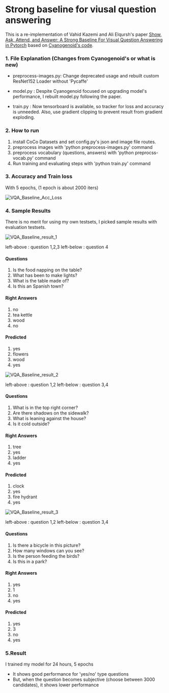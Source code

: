 # Strong baseline for viusal question answering

This is a re-implementation of Vahid Kazemi and Ali Elqursh's paper [Show, Ask, Attend, and Answer: A Strong Baseline For Visual Question Answering in Pytorch](http://arxiv.org/abs/1704.03162) based on [Cyanogenoid's code](http://github.com/Cyanogenoid/pytorch-vqa).

### 1. File Explanation (Changes from Cyanogenoid's or what is new)
- preprocess-images.py: Change deprecated usage and rebuilt custom ResNet152 Loader without 'Pycaffe'
- model.py : Despite Cyanogenoid focused on upgrading model's performance, I rebuilt model.py following the paper. 

- train.py : Now tensorboard is available, so tracker for loss and accuracy is unneeded. Also, use gradient clipping to prevent result from gradient exploding.

### 2. How to run
1. install CoCo Datasets and set config.py's json and image file routes.
2. preprocess images with 'python preprocess-images.py' command
3. preprocess vocabulary (questions, answers) with 'python preprocss-vocab.py' command
4. Run training and evaluating steps with 'python train.py' command


### 3. Accuracy and Train loss
With 5 epochs, (1 epoch is about 2000 iters)

![VQA_Baseline_Acc_Loss](https://user-images.githubusercontent.com/48676255/156728840-32d58692-cb90-4bf5-9f6f-10a8033ecd7a.png)


### 4. Sample Results
There is no merit for using my own testsets, I picked sample results with evaluation testsets.

![VQA_Baseline_result_1](https://user-images.githubusercontent.com/48676255/156728952-f658e878-083c-41aa-9663-f1d8ec7f4331.PNG)

left-above : question 1,2,3
left-below : question 4

#### Questions
1. Is the food napping on the table?
2. What has been to make lights?
3. What is the table made of?
4. Is this an Spanish town?

#### Right Answers
1. no
2. tea kettle
3. wood
4. no

#### Predicted
1. yes
2. flowers
3. wood
4. yes

![VQA_Baseline_result_2](https://user-images.githubusercontent.com/48676255/156729083-64255102-71c8-4aea-b31e-f1a9dbb43fe8.PNG)

left-above : question 1,2
left-below : question 3,4

#### Questions
1. What is in the top right corner?
2. Are there shadows on the sidewalk?
3. What is leaning against the house?
4. Is it cold outside?

#### Right Answers
1. tree
2. yes
3. ladder
4. yes

#### Predicted
1. clock
2. yes
3. fire hydrant
4. yes


![VQA_Baseline_result_3](https://user-images.githubusercontent.com/48676255/156729124-0286a265-667b-43ad-9163-81bf03c5a7e7.PNG)

left-above : question 1,2
left-below : question 3,4

#### Questions
1. Is there a bicycle in this picture?
2. How many windows can you see?
3. Is the person feeding the birds?
4. Is this in a park?

#### Right Answers
1. yes
2. 1
3. no
4. yes

#### Predicted
1. yes
2. 3
3. no
4. yes

### 5.Result
I trained my model for 24 hours, 5 epochs
- It shows good performance for 'yes/no' type questions
- But, when the question becomes subjective (choose between 3000 candidates), it shows lower performance
